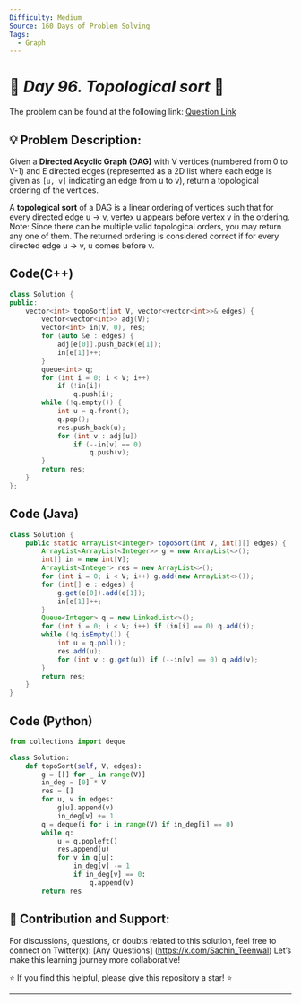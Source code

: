 ```yaml
---
Difficulty: Medium
Source: 160 Days of Problem Solving
Tags:
  - Graph
---
```


# 🚀 _Day 96. Topological sort_ 🧠


The problem can be found at the following link: [Question Link](https://www.geeksforgeeks.org/batch/gfg-160-problems/track/graph-gfg-160/problem/topological-sort)  

## 💡 **Problem Description:**

Given a **Directed Acyclic Graph (DAG)** with V vertices (numbered from 0 to V-1) and E directed edges (represented as a 2D list where each edge is given as `[u, v]` indicating an edge from u to v), return a topological ordering of the vertices.  

A **topological sort** of a DAG is a linear ordering of vertices such that for every directed edge u -> v, vertex u appears before vertex v in the ordering.  
Note: Since there can be multiple valid topological orders, you may return any one of them. The returned ordering is considered correct if for every directed edge u -> v, u comes before v.


## Code(C++)
```cpp
class Solution {
public:
    vector<int> topoSort(int V, vector<vector<int>>& edges) {
        vector<vector<int>> adj(V);
        vector<int> in(V, 0), res;
        for (auto &e : edges) {
            adj[e[0]].push_back(e[1]);
            in[e[1]]++;
        }
        queue<int> q;
        for (int i = 0; i < V; i++)
            if (!in[i])
                q.push(i);
        while (!q.empty()) {
            int u = q.front();
            q.pop();
            res.push_back(u);
            for (int v : adj[u])
                if (--in[v] == 0)
                    q.push(v);
        }
        return res;
    }
};
```

## Code (Java)

```java
class Solution {
    public static ArrayList<Integer> topoSort(int V, int[][] edges) {
        ArrayList<ArrayList<Integer>> g = new ArrayList<>();
        int[] in = new int[V];
        ArrayList<Integer> res = new ArrayList<>();
        for (int i = 0; i < V; i++) g.add(new ArrayList<>());
        for (int[] e : edges) {
            g.get(e[0]).add(e[1]);
            in[e[1]]++;
        }
        Queue<Integer> q = new LinkedList<>();
        for (int i = 0; i < V; i++) if (in[i] == 0) q.add(i);
        while (!q.isEmpty()) {
            int u = q.poll();
            res.add(u);
            for (int v : g.get(u)) if (--in[v] == 0) q.add(v);
        }
        return res;
    }
}
```

## Code (Python)

```python
from collections import deque

class Solution:
    def topoSort(self, V, edges):
        g = [[] for _ in range(V)]
        in_deg = [0] * V
        res = []
        for u, v in edges:
            g[u].append(v)
            in_deg[v] += 1
        q = deque(i for i in range(V) if in_deg[i] == 0)
        while q:
            u = q.popleft()
            res.append(u)
            for v in g[u]:
                in_deg[v] -= 1
                if in_deg[v] == 0:
                    q.append(v)
        return res
```



## 🎯 **Contribution and Support:**

For discussions, questions, or doubts related to this solution, feel free to connect on Twitter(x): [Any Questions] (https://x.com/Sachin_Teenwal) Let’s make this learning journey more collaborative!

⭐ If you find this helpful, please give this repository a star! ⭐

---

